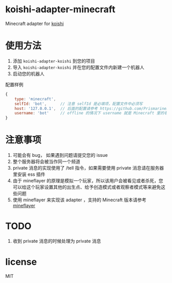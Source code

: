# koishi-adapter-minecraft  

Minecraft adapter for [koishi](https://github.com/koishijs/koishi)  

# 使用方法  

1. 添加 `koishi-adapter-koishi` 到您的项目  
2. 导入 `koishi-adapter-koishi` 并在您的配置文件内新建一个机器人  
3. 启动您的机器人  

配置样例
```javascript
{
    type: 'minecraft',
    selfId: 'bot',      // 注意 selfId 是必填项，配置文件中必须写
    host: '127.0.0.1',  // 后面的配置请参考 https://github.com/PrismarineJS/mineflayer
    username: 'bot'     // offline 的情况下 username 就是 Minecraft 里的名字
}
```  

# 注意事项  

1. 可能会有 bug， 如果遇到问题请提交您的 issue  
2. 整个服务器将会被当作同一个频道  
3. private 消息的实现使用了 /tell 指令，如果需要使用 private 消息请在服务器里安装 ess 插件  
4. 由于 mineflayer 的原理是模拟一个玩家，所以该用户会被看见或者杀死，您可以给这个玩家设置其他的出生点、给予创造模式或者观察者模式等来避免这些问题  
5. 使用 mineflayer 来实现该 adapter ，支持的 Minecraft 版本请参考 [mineflayer](https://github.com/PrismarineJS/mineflayer)  

# TODO  

1. 收到 private 消息的时候处理为 private 消息  

# license  

MIT  